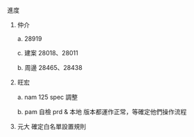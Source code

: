 進度

1. 仲介
   
   a. 28919
   
   c. 建案 28018、28011  
   
   b. 周邊 28465、28438

2. 旺宏

   a. nam 125 spec 調整
   
   b. pam 自檢 prd & 本地 版本都運作正常，等確定他們操作流程
   
3. 元大 確定白名單設置規則
